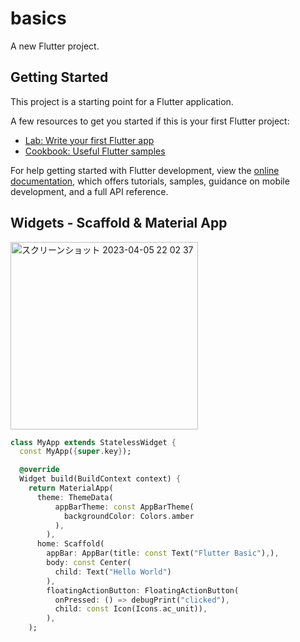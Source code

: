 # basics

A new Flutter project.

## Getting Started

This project is a starting point for a Flutter application.

A few resources to get you started if this is your first Flutter project:

- [Lab: Write your first Flutter app](https://docs.flutter.dev/get-started/codelab)
- [Cookbook: Useful Flutter samples](https://docs.flutter.dev/cookbook)

For help getting started with Flutter development, view the
[online documentation](https://docs.flutter.dev/), which offers tutorials,
samples, guidance on mobile development, and a full API reference.

## Widgets - Scaffold & Material App

<img width="300" alt="スクリーンショット 2023-04-05 22 02 37" src="https://user-images.githubusercontent.com/47273077/230088487-d7b78ae8-77bd-4c80-93fa-4977205766be.png">

```dart
class MyApp extends StatelessWidget {
  const MyApp({super.key});

  @override
  Widget build(BuildContext context) {
    return MaterialApp(
      theme: ThemeData(
          appBarTheme: const AppBarTheme(
            backgroundColor: Colors.amber
          ),
        ),
      home: Scaffold(
        appBar: AppBar(title: const Text("Flutter Basic"),), 
        body: const Center(
          child: Text("Hello World")
        ),
        floatingActionButton: FloatingActionButton(
          onPressed: () => debugPrint("clicked"),
          child: const Icon(Icons.ac_unit)),
        ),
    );
```
